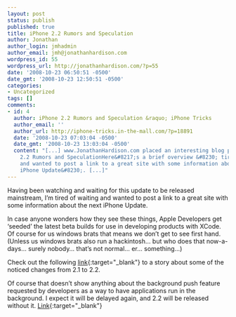 ```yaml
---
layout: post
status: publish
published: true
title: iPhone 2.2 Rumors and Speculation
author: Jonathan
author_login: jmhadmin
author_email: jmh@jonathanhardison.com
wordpress_id: 55
wordpress_url: http://jonathanhardison.com/?p=55
date: '2008-10-23 06:50:51 -0500'
date_gmt: '2008-10-23 12:50:51 -0500'
categories:
- Uncategorized
tags: []
comments:
- id: 4
  author: iPhone 2.2 Rumors and Speculation &raquo; iPhone Tricks
  author_email: ''
  author_url: http://iphone-tricks.in-the-mall.com/?p=18891
  date: '2008-10-23 07:03:04 -0500'
  date_gmt: '2008-10-23 13:03:04 -0500'
  content: "[...] www.JonathanHardison.com placed an interesting blog post on iPhone
    2.2 Rumors and SpeculationHere&#8217;s a brief overview &#8230; tired of waiting
    and wanted to post a link to a great site with some information about the next
    iPhone Update&#8230;. [...]"
---
```

Having been watching and waiting for this update to be released mainstream, I’m tired of waiting and wanted to post a link to a great site with some information about the next iPhone Update.

In case anyone wonders how they see these things, Apple Developers get ‘seeded’ the latest beta builds for use in developing products with XCode. Of course for us windows brats that means we don’t get to see first hand. (Unless us windows brats also run a hackintosh… but who does that now-a-days… surely nobody… that’s not normal… er… something…)

Check out the following [link](http://www.appleinsider.com/articles/08/06/09/apple_tackles_iphone_background_app_limits_with_push_service.html){:target="_blank"} to a story about some of the noticed changes from 2.1 to 2.2.

Of course that doesn’t show anything about the background push feature requested by developers as a way to have applications run in the background. I expect it will be delayed again, and 2.2 will be released without it. [Link](http://www.appleinsider.com/articles/08/09/29/next_iphone_software_update_to_deliver_safari_app_store_tweaks.html){:target="_blank"}
